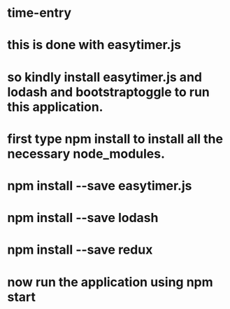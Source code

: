 # time-entry
# this is done with easytimer.js
# so kindly install easytimer.js and lodash and bootstraptoggle to run this application.
# first type npm install to install all the necessary node_modules.
# npm install --save easytimer.js
# npm install --save lodash
# npm install --save redux
# now run the application using npm start

